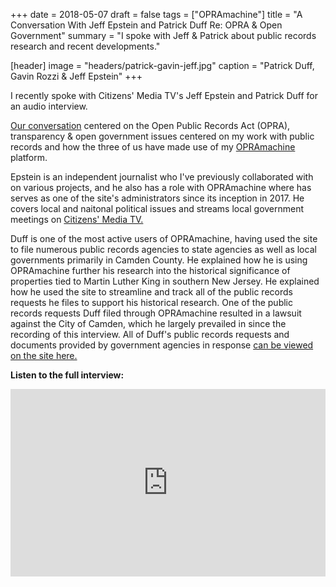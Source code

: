 +++
date = 2018-05-07
draft = false
tags = ["OPRAmachine"]
title = "A Conversation With Jeff Epstein and Patrick Duff Re: OPRA & Open Government"
summary = "I spoke with Jeff & Patrick about public records research and recent developments."

[header]
image = "headers/patrick-gavin-jeff.jpg"
caption = "Patrick Duff, Gavin Rozzi & Jeff Epstein"
+++

I recently spoke with Citizens' Media TV's Jeff Epstein and Patrick Duff for an audio interview.

[Our conversation](https://soundcloud.com/peopleconversations/omgavinpatrick) centered on the Open Public Records Act (OPRA), transparency & open government issues centered on my work with public records and how the three of us have made use of my [OPRAmachine](https://www.gavinrozzi.com/project/opramachine/) platform.

Epstein is an independent journalist who I've previously collaborated with on various projects, and he also has a role with OPRAmachine where has serves as one of the site's administrators since its inception in 2017. He covers local and naitonal political issues and streams local government meetings on [Citizens' Media TV.](https://citizensmedia.tv/)

Duff is one of the most active users of OPRAmachine, having used the site to file numerous public records agencies to state agencies as well as local governments primarily in Camden County. He explained how he is using OPRAmachine further his research into the historical significance of properties tied to Martin Luther King in southern New Jersey. He explained how he used the site to streamline and track all of the public records requests he files to support his historical research. One of the public records requests Duff filed through OPRAmachine resulted in a lawsuit against the City of Camden, which he largely prevailed in since the recording of this interview. All of Duff's public records requests and documents provided by government agencies in response [can be viewed on the site here.](https://opramachine.com/user/patrick_duff)

**Listen to the full interview:**

<iframe width="100%" height="300" scrolling="no" frameborder="no" allow="autoplay" src="https://w.soundcloud.com/player/?url=https%3A//api.soundcloud.com/tracks/440247858&color=%23ff5500&auto_play=false&hide_related=false&show_comments=true&show_user=true&show_reposts=false&show_teaser=true&visual=true"></iframe>

